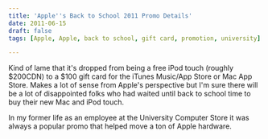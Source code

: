 ```yaml
---
title: 'Apple''s Back to School 2011 Promo Details'
date: 2011-06-15
draft: false
tags: [Apple, Apple, back to school, gift card, promotion, university]

---
```


Kind of lame that it's dropped from being a free iPod touch (roughly $200CDN) to a $100 gift card for the iTunes Music/App Store or Mac App Store. Makes a lot of sense from Apple's perspective but I'm sure there will be a lot of disappointed folks who had waited until back to school time to buy their new Mac and iPod touch.  
  
In my former life as an employee at the University Computer Store it was always a popular promo that helped move a ton of Apple hardware.